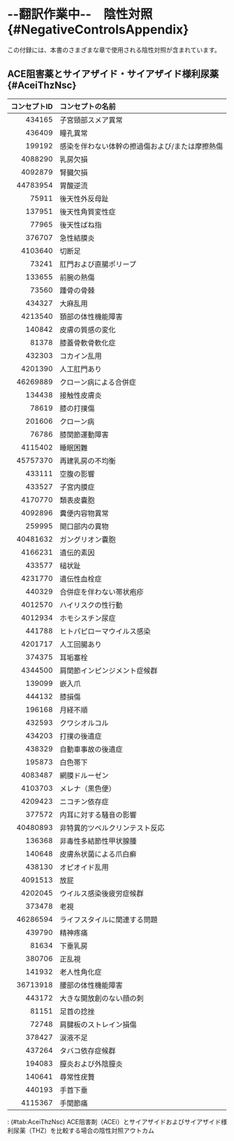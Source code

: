 # --翻訳作業中--　陰性対照 {#NegativeControlsAppendix}

この付録には、本書のさまざまな章で使用される陰性対照が含まれています。

## ACE阻害薬とサイアザイド・サイアザイド様利尿薬 {#AceiThzNsc}

| コンセプトID | コンセプトの名前                                |
|-------------:|:------------------------------------------------|
|       434165 | 子宮頸部スメア異常                              |
|       436409 | 瞳孔異常                                        |
|       199192 | 感染を伴わない体幹の擦過傷および/または摩擦熱傷 |
|      4088290 | 乳房欠損                                        |
|      4092879 | 腎臓欠損                                        |
|     44783954 | 胃酸逆流                                        |
|        75911 | 後天性外反母趾                                  |
|       137951 | 後天性角質変性症                                |
|        77965 | 後天性ばね指                                    |
|       376707 | 急性結膜炎                                      |
|      4103640 | 切断足                                          |
|        73241 | 肛門および直腸ポリープ                          |
|       133655 | 前腕の熱傷                                      |
|        73560 | 踵骨の骨棘                                      |
|       434327 | 大麻乱用                                        |
|      4213540 | 頚部の体性機能障害                              |
|       140842 | 皮膚の質感の変化                                |
|        81378 | 膝蓋骨軟骨軟化症                                |
|       432303 | コカイン乱用                                    |
|      4201390 | 人工肛門あり                                    |
|     46269889 | クローン病による合併症                          |
|       134438 | 接触性皮膚炎                                    |
|        78619 | 膝の打撲傷                                      |
|       201606 | クローン病                                      |
|        76786 | 膝関節運動障害                                  |
|      4115402 | 睡眠困難                                        |
|     45757370 | 再建乳房の不均衡                                |
|       433111 | 空腹の影響                                      |
|       433527 | 子宮内膜症                                      |
|      4170770 | 類表皮嚢胞                                      |
|      4092896 | 糞便内容物異常                                  |
|       259995 | 開口部内の異物                                  |
|     40481632 | ガングリオン嚢胞                                |
|      4166231 | 遺伝的素因                                      |
|       433577 | 槌状趾                                          |
|      4231770 | 遺伝性血栓症                                    |
|       440329 | 合併症を伴わない帯状疱疹                        |
|      4012570 | ハイリスクの性行動                              |
|      4012934 | ホモシスチン尿症                                |
|       441788 | ヒトパピローマウイルス感染                      |
|      4201717 | 人工回腸あり                                    |
|       374375 | 耳垢塞栓                                        |
|      4344500 | 肩関節インピンジメント症候群                    |
|       139099 | 嵌入爪                                          |
|       444132 | 膝損傷                                          |
|       196168 | 月経不順                                        |
|       432593 | クワシオルコル                                  |
|       434203 | 打撲の後遺症                                    |
|       438329 | 自動車事故の後遺症                              |
|       195873 | 白色帯下                                        |
|      4083487 | 網膜ドルーゼン                                  |
|      4103703 | メレナ（黒色便）                                |
|      4209423 | ニコチン依存症                                  |
|       377572 | 内耳に対する騒音の影響                          |
|     40480893 | 非特異的ツベルクリンテスト反応                  |
|       136368 | 非毒性多結節性甲状腺腫                          |
|       140648 | 皮膚糸状菌による爪白癬                          |
|       438130 | オピオイド乱用                                  |
|      4091513 | 放屁                                            |
|      4202045 | ウイルス感染後疲労症候群                        |
|       373478 | 老視                                            |
|     46286594 | ライフスタイルに関連する問題                    |
|       439790 | 精神疼痛                                        |
|        81634 | 下垂乳房                                        |
|       380706 | 正乱視                                          |
|       141932 | 老人性角化症                                    |
|     36713918 | 腰部の体性機能障害                              |
|       443172 | 大きな開放創のない顔の刺                        |
|        81151 | 足首の捻挫                                      |
|        72748 | 肩腱板のストレイン損傷                          |
|       378427 | 涙液不足                                        |
|       437264 | タバコ依存症候群                                |
|       194083 | 膣炎および外陰膣炎                              |
|       140641 | 尋常性疣贅                                      |
|       440193 | 手首下垂                                        |
|      4115367 | 手関節痛                                        |

: (#tab:AceiThzNsc) ACE阻害剤（ACEi）とサイアザイドおよびサイアザイド様利尿薬（THZ）を比較する場合の陰性対照アウトカム
